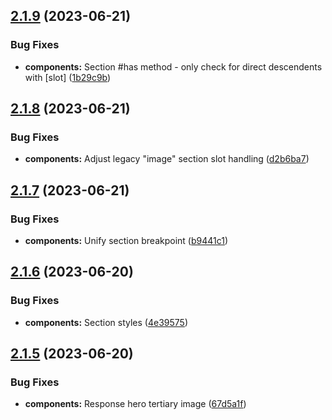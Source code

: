 ## [2.1.9](https://github.com/jacecotton/tcds/compare/v2.1.8...v2.1.9) (2023-06-21)


### Bug Fixes

* **components:** Section #has method - only check for direct descendents with [slot] ([1b29c9b](https://github.com/jacecotton/tcds/commit/1b29c9be6f23de76202b89bb39f938e5ccb07cb9))



## [2.1.8](https://github.com/jacecotton/tcds/compare/v2.1.7...v2.1.8) (2023-06-21)


### Bug Fixes

* **components:** Adjust legacy "image" section slot handling ([d2b6ba7](https://github.com/jacecotton/tcds/commit/d2b6ba736cc9598583e45a90ed5d6312707e20e3))



## [2.1.7](https://github.com/jacecotton/tcds/compare/v2.1.6...v2.1.7) (2023-06-21)


### Bug Fixes

* **components:** Unify section breakpoint ([b9441c1](https://github.com/jacecotton/tcds/commit/b9441c19d8704c74aa5b76e8debf7e0112456e07))



## [2.1.6](https://github.com/jacecotton/tcds/compare/v2.1.5...v2.1.6) (2023-06-20)


### Bug Fixes

* **components:** Section styles ([4e39575](https://github.com/jacecotton/tcds/commit/4e39575a7e26ea20d5c0c1b0e65dfff25493ed6a))



## [2.1.5](https://github.com/jacecotton/tcds/compare/v2.1.4...v2.1.5) (2023-06-20)


### Bug Fixes

* **components:** Response hero tertiary image ([67d5a1f](https://github.com/jacecotton/tcds/commit/67d5a1f51032313e9ad4185432028bb2ec2754e4))




